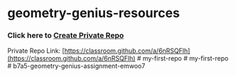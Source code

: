# geometry-genius-resources

### Click here to [Create Private Repo](https://classroom.github.com/a/6nRSQFlh)
Private Repo Link: [https://classroom.github.com/a/6nRSQFlh](https://classroom.github.com/a/6nRSQFlh)
#   m y - f i r s t - r e p o  
 #   m y - f i r s t - r e p o  
 #   b 7 a 5 - g e o m e t r y - g e n i u s - a s s i g n m e n t - e m w o o 7  
 